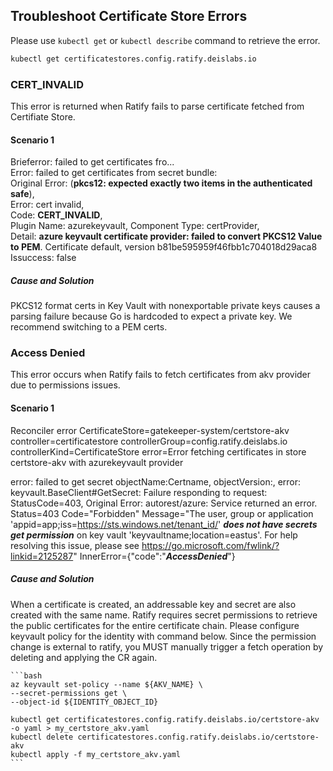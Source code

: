 ## Troubleshoot Certificate Store Errors

Please use ```kubectl get``` or ```kubectl describe``` command to retrieve the error.
```bash
kubectl get certificatestores.config.ratify.deislabs.io
```
###  CERT_INVALID
This error is returned when Ratify fails to parse certificate fetched from Certifiate Store.

#### Scenario 1
Brieferror:       failed to get certificates fro...   
Error:            failed to get certificates from secret bundle:  
Original Error: (**pkcs12: expected exactly two items in the authenticated safe**),  
Error: cert invalid,  
Code: **CERT_INVALID**,  
Plugin Name: azurekeyvault, Component Type: certProvider,  
Detail: **azure keyvault certificate provider: failed to convert PKCS12 Value to PEM**. Certificate default, version b81be595959f46fbb1c704018d29aca8  
Issuccess:        false  

##### Cause and Solution
PKCS12 format certs in Key Vault with nonexportable private keys causes a parsing failure because Go is hardcoded to expect a private key. We recommend switching to a PEM certs. 

###  Access Denied
This error occurs when Ratify fails to fetch certificates from akv provider due to permissions issues.

#### Scenario 1
Reconciler error CertificateStore=gatekeeper-system/certstore-akv controller=certificatestore controllerGroup=config.ratify.deislabs.io controllerKind=CertificateStore error=Error fetching certificates in store certstore-akv with azurekeyvault provider

error: failed to get secret objectName:Certname, objectVersion:, error: keyvault.BaseClient#GetSecret: Failure responding to request: StatusCode=403, 
Original Error: autorest/azure: Service returned an error. Status=403 Code="Forbidden" Message="The user, group or application 'appid=app;iss=https://sts.windows.net/tenant_id/' ***does not have secrets get permission*** on key vault 'keyvaultname;location=eastus'. For help resolving this issue, please see https://go.microsoft.com/fwlink/?linkid=2125287" InnerError={"code":"***AccessDenied***"}

##### Cause and Solution

When a certificate is created, an addressable key and secret are also created with the same name. Ratify requires secret permissions to retrieve the public certificates for the entire certificate chain. Please configure keyvault policy for the identity with command below. 
Since the permission change is external to ratify, you MUST manually trigger a fetch operation by deleting and applying the CR again.
    
    ```bash
    az keyvault set-policy --name ${AKV_NAME} \
    --secret-permissions get \
    --object-id ${IDENTITY_OBJECT_ID}

    kubectl get certificatestores.config.ratify.deislabs.io/certstore-akv -o yaml > my_certstore_akv.yaml
    kubectl delete certificatestores.config.ratify.deislabs.io/certstore-akv
    kubectl apply -f my_certstore_akv.yaml
    ```